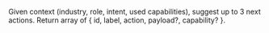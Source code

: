 Given context (industry, role, intent, used capabilities), suggest up to 3 next actions.
Return array of { id, label, action, payload?, capability? }.


